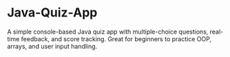 # Java-Quiz-App
A simple console-based Java quiz app with multiple-choice questions, real-time feedback, and score tracking. Great for beginners to practice OOP, arrays, and user input handling.
